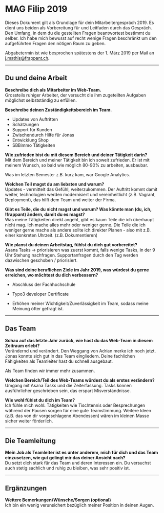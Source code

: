 # MAG Filip 2019

Dieses Dokument gilt als Grundlage für dein Mitarbeitergespräch 2019. Es dient uns beiden als Vorbereitung für und Leitfaden durch das Gespräch. Den Umfang, in dem du die gestellten Fragen beantwortest bestimmt du selber. Ich habe mich bewusst auf recht wenige Fragen beschränkt um den aufgeführten Fragen den nötigen Raum zu geben.

Abgabetermin ist wie besprochen spätestens der 1. März 2019 per Mail an j.mathis@frappant.ch.

***

## Du und deine Arbeit
**Beschreibe dich als Mitarbeiter im Web-Team.**<br>
Grossteils ruhiger Arbeiter, der versucht die ihm zugeteilten Aufgaben möglichst selbstständig zu erfüllen.


**Beschreibe deinen Zuständigkeitsbereich im Team.**<br>
- Updates von Auftritten
- Schätzungen
- Support für Kunden
- Zwischendurch Hilfe für Jonas
- Entwicklung Shop
- SBBimmo Tätigkeiten

**Wie zufrieden bist du mit diesem Bereich und deiner Tätigkeit darin?**<br>
Mit dem Bereich und meiner Tätigkeit bin ich soweit zufrieden.
Er ist mit meinem Wunsch, so bald wie möglich 80-90% zu arbeiten, ausbaubar.

Was im letzten Semester z.B. kurz kam, war Google Analytics.

**Welchen Teil magst du am liebsten und warum?**<br>
Updates - vermittelt das Gefühl, weiterzukommen. Der Auftritt kommt damit weiter,
technologien werden modernisiert und vereinheitlicht (z.B. Vagrant, Deployment), das hilft dem Team und weiter der Firma.


**Gibt es Teile, die du nicht magst und warum? Was könnte man (du, ich, !frappant) ändern, damit du es magst?**<br>
Was meine Tätigkeiten direkt angeht, gibt es kaum Teile die ich überhaupt nicht mag. Ich mache alles mehr oder weniger gerne.
Die Teile die ich weniger gerne mache als andere sollte ich direkter Planen - also mit z.B. einer konkreten Uhrzeit. (z.B. Dokumentieren)

**Wie planst du deinen Arbeitstag, fühlst du dich gut vorbereitet?**<br>
Asana Tasks -> priorisieren was zuerst kommt, falls wenige Tasks, in der 9 Uhr Stehung nachfragen.
Supportanfragen durch den Tag werden dazwischen geschoben / priorisiert.


**Was sind deine beruflichen Ziele im Jahr 2019, was würdest du gerne erreichen, wo möchtest du dich verbessern?**<br>
- Abschluss der Fachhochschule
- Typo3 developer Certificate

- Erhöhen meiner Wichtigkeit/Zuverlässigkeit im Team, sodass meine Meinung öfter gefragt ist.

***
## Das Team
**Schau auf das letzte Jahr zurück, wie hast du das Web-Team in diesem Zeitraum erlebt?**<br>
Verändernd und verändert.
Den Weggang von Adrian merke ich noch jetzt.
Jonas konnte sich gut in das Team eingliedern.
Deine fachlichen Fähigkeiten als Teamleiter hast du schnell ausgebaut.

Als Team finden wir immer mehr zusammen. 


**Welchen Bereich/Teil des Web-Teams würdest du als erstes verändern?**<br>
Umgang mit Asana Tasks und die Zeiterfassung.
Tasks können ausführlicher geschrieben sein, das erspart Misverständnisse.


**Wie wohl fühlst du dich im Team?**<br>
Ich fühle mich wohl. Tätigkeiten wie Tischtennis oder Besprechungen während der Pausen sorgen für eine gute Teamstimmung.
Weitere Ideen (z.B. das von dir vorgeschlagene Abendessen) wären im kleinen Masse sicher weiter förderlich.


***
## Die Teamleitung
**Mein Job als Teamleiter ist es unter anderem, mich für dich und das Team einzusetzen, wie gut gelingt mir das deiner Ansicht nach?**<br>
Du setzt dich stark für das Team und deren Interessen ein. Du versuchst auch stetig sachlich und ruhig zu bleiben, was sehr positiv ist.


***
## Ergänzungen
**Weitere Bemerkungen/Wünsche/Sorgen (optional)**<br>
Ich bin ein wenig verunsichert bezüglich meiner Position in deinen Augen.


